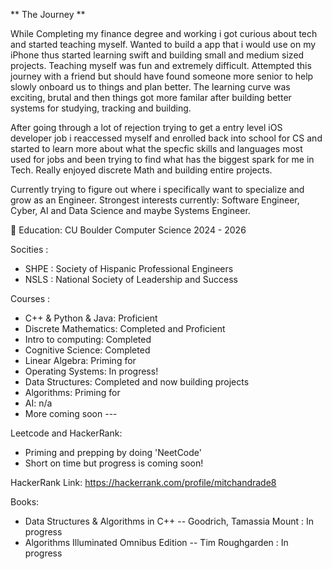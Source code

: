 
** The Journey **

While Completing my finance degree and working i got curious about tech and started teaching myself. Wanted to build a app that i would use on my iPhone thus started learning swift and building small and medium sized projects. Teaching myself was fun and extremely difficult. Attempted this journey with a friend but should have found someone more senior to help slowly onboard us to things and plan better. The learning curve was exciting, brutal and then things got more familar after building better systems for studying, tracking and building.  

After going through a lot of rejection trying to get a entry level iOS developer job i reaccessed myself and enrolled back into school for CS and started to learn more about what the specfic skills and languages most used for jobs and been trying to find what has the biggest spark for me in Tech.  Really enjoyed discrete Math and building entire projects.

Currently trying to figure out where i specifically want to specialize and grow as an Engineer. Strongest interests currently: Software Engineer, Cyber, AI and Data Science and maybe Systems Engineer.


 🦬 Education: CU Boulder Computer Science 2024 - 2026


 Socities : 
 * SHPE : Society of Hispanic Professional Engineers
 * NSLS : National Society of Leadership and Success


Courses :
 - C++ & Python & Java: Proficient
 - Discrete Mathematics: Completed and Proficient
 - Intro to computing: Completed
 - Cognitive Science: Completed
 - Linear Algebra: Priming for
 - Operating Systems: In progress!
 - Data Structures: Completed and now building projects
 - Algorithms: Priming for
 - AI: n/a
 - More coming soon ---

   
Leetcode and HackerRank: 
- Priming and prepping by doing 'NeetCode'
- Short on time but progress is coming soon!
  
HackerRank Link:
https://hackerrank.com/profile/mitchandrade8

Books:
- Data Structures & Algorithms in C++ -- Goodrich, Tamassia Mount  : In progress
- Algorithms Illuminated Omnibus Edition -- Tim Roughgarden        : In progress
 

